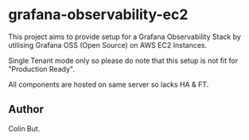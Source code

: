 # grafana-observability-ec2

This project aims to provide setup for a Grafana Observability Stack by utilising Grafana OSS (Open Source) on AWS EC2 Instances.

Single Tenant mode only so please do note that this setup is not fit for "Production Ready".

All components are hosted on same server so lacks HA & FT.

## Author

Colin But.